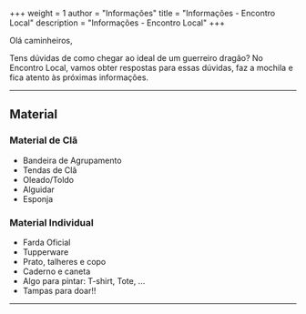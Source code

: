 +++
weight = 1
author = "Informações"
title = "Informações - Encontro Local" 
description = "Informações - Encontro Local" 
+++

Olá caminheiros,

Tens dúvidas de como chegar ao ideal de um guerreiro dragão? 
No Encontro Local,  vamos obter respostas para essas dúvidas, faz a mochila e fica atento às próximas informações.

---

## Material

### Material de Clã
- Bandeira de Agrupamento
- Tendas de Clã
- Oleado/Toldo
- Alguidar
- Esponja

### Material Individual
- Farda Oficial
- Tupperware
- Prato, talheres e copo
- Caderno e caneta
- Algo para pintar: T-shirt, Tote, ...
- Tampas para doar!!

---